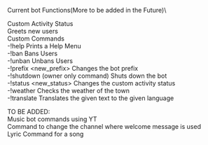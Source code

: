 Current bot Functions(More to be added in the Future)\

Custom Activity Status\
Greets new users\
Custom Commands\
    -!help                              Prints a Help Menu\
    -!ban <user> <reason>               Bans Users\
    -!unban <userid>                    Unbans Users\
    -!prefix <new_prefix>               Changes the bot prefix\
    -!shutdown (owner only command)     Shuts down the bot\
    -!status <new_status>               Changes the custom activity status\
    -!weather <town> <state>            Checks the weather of the town\
    -!translate <language> <text>       Translates the given text to the given language


TO BE ADDED:\
    Music bot commands using YT\
    Command to change the channel where welcome message is used\
    Lyric Command for a song
